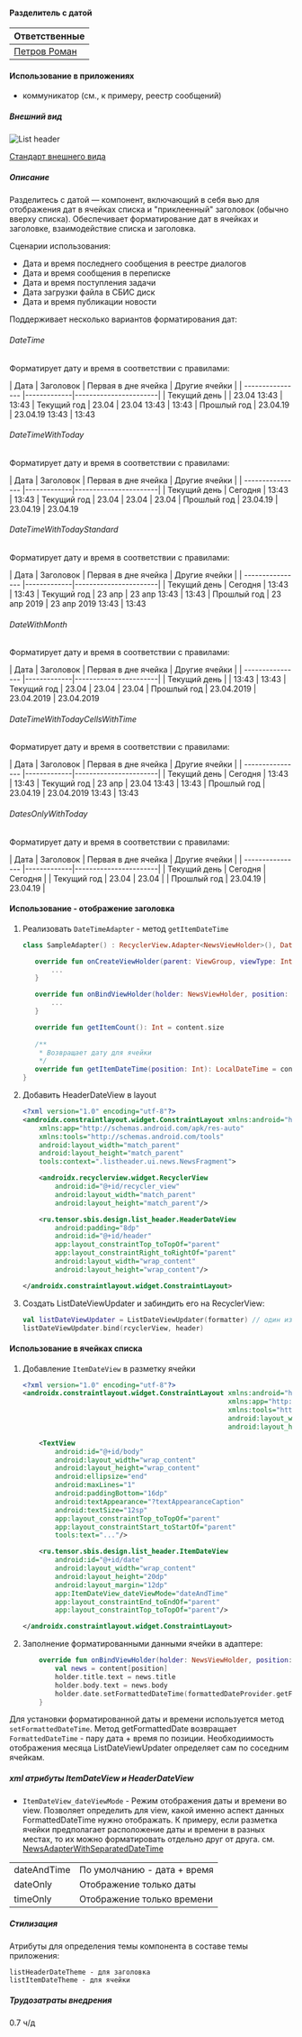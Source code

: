 #### Разделитель с датой
|Ответственные|
|-------------|
[Петров Роман](https://online.sbis.ru/person/6246f9f1-03a4-4d02-aecf-29fcc9a0d0ff)| 

#### Использование в приложениях
- коммуникатор (см., к примеру, реестр сообщений)

##### Внешний вид
![List header](doc_resources/img/list_header.png)

[Стандарт внешнего вида](http://axure.tensor.ru/MobileStandart8/#p=%D1%80%D0%B0%D0%B7%D0%B4%D0%B5%D0%BB%D0%B8%D1%82%D0%B5%D0%BB%D0%B8_%D1%81_%D0%B4%D0%B0%D1%82%D0%BE%D0%B9&g=1)  

##### Описание
Разделитесь с датой — компонент, включающий в себя вью для отображения дат в ячейках списка и "приклеенный" заголовок (обычно вверху списка). Обеспечивает форматирование дат в ячейках и заголовке, взаимодействие списка и заголовка.

Сценарии использования:
* Дата и время последнего сообщения в реестре диалогов
* Дата и время сообщения в переписке
* Дата и время поступления задачи
* Дата загрузки файла в СБИС диск
* Дата и время публикации новости

Поддерживает несколько вариантов форматирования дат:

###### DateTime
Форматирует дату и время в соответствии с правилами:

| Дата             | Заголовок   |  Первая в дне ячейка  | Другие ячейки |
| ---------------- |-------------|-----------------------|
| Текущий день     |             | 23.04 13:43           | 13:43
| Текущий год      |  23.04      | 23.04 13:43           | 13:43
| Прошлый год      |  23.04.19   | 23.04.19 13:43        | 13:43

###### DateTimeWithToday
Форматирует дату и время в соответствии с правилами:

| Дата             | Заголовок   |  Первая в дне ячейка  | Другие ячейки |
| ---------------- |-------------|-----------------------|
| Текущий день     |  Сегодня    | 13:43                 | 13:43
| Текущий год      |  23.04      | 23.04                 | 23.04
| Прошлый год      |  23.04.19   | 23.04.19              | 23.04.19


###### DateTimeWithTodayStandard
Форматирует дату и время в соответствии с правилами:

| Дата             | Заголовок   |  Первая в дне ячейка  | Другие ячейки |
| ---------------- |-------------|-----------------------|
| Текущий день     | Сегодня     |  13:43                | 13:43
| Текущий год      | 23 апр      |  23 апр 13:43         | 13:43
| Прошлый год      | 23 апр 2019 |  23 апр 2019 13:43    | 13:43


###### DateWithMonth
Форматирует дату и время в соответствии с правилами:

| Дата             | Заголовок   |  Первая в дне ячейка  | Другие ячейки |
| ---------------- |-------------|-----------------------|
| Текущий день     |             |  13:43                | 13:43
| Текущий год      | 23.04       |  23.04                | 23.04
| Прошлый год      | 23.04.2019  |  23.04.2019           | 23.04.2019

###### DateTimeWithTodayCellsWithTime
Форматирует дату и время в соответствии с правилами:

| Дата             | Заголовок   |  Первая в дне ячейка  | Другие ячейки |
| ---------------- |-------------|-----------------------|
| Текущий день     | Сегодня     |  13:43                | 13:43
| Текущий год      | 23 апр      |  23.04 13:43          | 13:43
| Прошлый год      | 23.04.19    |  23.04.2019  13:43    | 13:43

###### DatesOnlyWithToday
Форматирует дату и время в соответствии с правилами:

| Дата             | Заголовок   |  Первая в дне ячейка  | Другие ячейки |
| ---------------- |-------------|-----------------------|
| Текущий день     | Сегодня     |  Сегодня              | 
| Текущий год      | 23.04       |  23.04                | 
| Прошлый год      | 23.04.19    |  23.04.19             | 

#### Использование - отображение заголовка
1. Реализовать `DateTimeAdapter` - метод `getItemDateTime`

     ```kotlin
    class SampleAdapter() : RecyclerView.Adapter<NewsViewHolder>(), DateTimeAdapter {
    
        override fun onCreateViewHolder(parent: ViewGroup, viewType: Int): NewsViewHolder {
            ...
        }
    
        override fun onBindViewHolder(holder: NewsViewHolder, position: Int) {
            ...
        }
    
        override fun getItemCount(): Int = content.size
        
        /**
         * Возвращает дату для ячейки
         */
        override fun getItemDateTime(position: Int): LocalDateTime = content[position].date
    }
    ```

2. Добавить HeaderDateView в layout
    ```xml
    <?xml version="1.0" encoding="utf-8"?>
    <androidx.constraintlayout.widget.ConstraintLayout xmlns:android="http://schemas.android.com/apk/res/android"
        xmlns:app="http://schemas.android.com/apk/res-auto"
        xmlns:tools="http://schemas.android.com/tools"
        android:layout_width="match_parent"
        android:layout_height="match_parent"
        tools:context=".listheader.ui.news.NewsFragment">
    
        <androidx.recyclerview.widget.RecyclerView
            android:id="@+id/recycler_view"
            android:layout_width="match_parent"
            android:layout_height="match_parent"/>
    
        <ru.tensor.sbis.design.list_header.HeaderDateView
            android:padding="8dp"
            android:id="@+id/header"
            app:layout_constraintTop_toTopOf="parent"
            app:layout_constraintRight_toRightOf="parent"
            android:layout_width="wrap_content"
            android:layout_height="wrap_content"/>
    
    </androidx.constraintlayout.widget.ConstraintLayout>
    ```

3. Создать ListDateViewUpdater и забиндить его на RecyclerView:
    ```kotlin
    val listDateViewUpdater = ListDateViewUpdater(formatter) // один из вышеописанных форматтеров
    listDateViewUpdater.bind(rcyclerView, header)
    ```

#### Использование в ячейках списка
1. Добавление `ItemDateView` в разметку ячейки
    ```xml
    <?xml version="1.0" encoding="utf-8"?>
    <androidx.constraintlayout.widget.ConstraintLayout xmlns:android="http://schemas.android.com/apk/res/android"
                                                       xmlns:app="http://schemas.android.com/apk/res-auto"
                                                       xmlns:tools="http://schemas.android.com/tools"
                                                       android:layout_width="match_parent"
                                                       android:layout_height="72dp">
    
        <TextView
            android:id="@+id/body"
            android:layout_width="wrap_content"
            android:layout_height="wrap_content"
            android:ellipsize="end"
            android:maxLines="1"
            android:paddingBottom="16dp"
            android:textAppearance="?textAppearanceCaption"
            android:textSize="12sp"
            app:layout_constraintTop_toTopOf="parent"
            app:layout_constraintStart_toStartOf="parent"
            tools:text="..."/>
    
        <ru.tensor.sbis.design.list_header.ItemDateView
            android:id="@+id/date"
            android:layout_width="wrap_content"
            android:layout_height="20dp"
            android:layout_margin="12dp"
            app:ItemDateView_dateViewMode="dateAndTime"
            app:layout_constraintEnd_toEndOf="parent"
            app:layout_constraintTop_toTopOf="parent"/>
    
    </androidx.constraintlayout.widget.ConstraintLayout>
    ```

2. Заполнение форматированными данными ячейки в адаптере:
    ```kotlin
        override fun onBindViewHolder(holder: NewsViewHolder, position: Int) {
            val news = content[position]
            holder.title.text = news.title
            holder.body.text = news.body
            holder.date.setFormattedDateTime(formattedDateProvider.getFormattedDate(position))
        }
    ```
Для установки форматированной даты и времени используется метод `setFormattedDateTime`. Метод getFormattedDate возвращает `FormattedDateTime` - пару дата + время по позиции. Необходиимость отображения месяца ListDateViewUpdater определяет сам по соседним ячейкам.

##### xml атрибуты ItemDateView и HeaderDateView
- `ItemDateView_dateViewMode` - Режим отображения даты и времени во view. Позволяет определить для view, какой именно аспект данных FormattedDateTime нужно отображать. К примеру, если разметка ячейки предполагает расположение даты и времени в разных местах, то их можно форматировать отдельно друг от друга.
см. [NewsAdapterWithSeparatedDateTime](https://git.sbis.ru/mobileworkspace/android-design/-/blob/rc-21.3100/demo/src/main/java/ru/tensor/sbis/appdesign/listheader/ui/news/NewsAdapterWithSeparatedDateTime.kt)

|                  |             |  
| ---------------- |-------------|
| dateAndTime   | По умолчанию - дата + время 
| dateOnly      | Отображение только даты
| timeOnly      | Отображение только времени

##### Стилизация
Атрибуты для определения темы компонента в составе темы приложения:

    listHeaderDateTheme - для заголовка
    listItemDateTheme - для ячейки

##### Трудозатраты внедрения
0.7 ч/д
